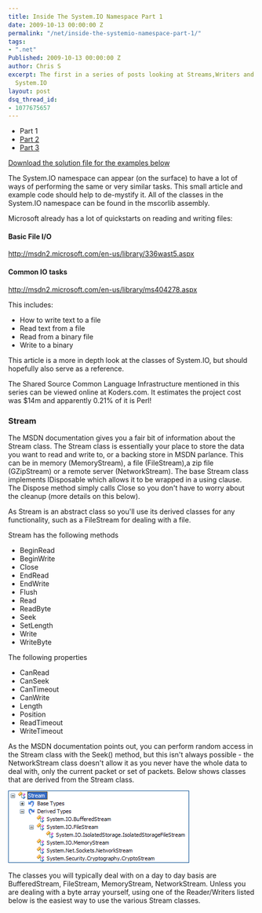```yaml
---
title: Inside The System.IO Namespace Part 1
date: 2009-10-13 00:00:00 Z
permalink: "/net/inside-the-systemio-namespace-part-1/"
tags:
- ".net"
Published: 2009-10-13 00:00:00 Z
author: Chris S
excerpt: The first in a series of posts looking at Streams,Writers and Readers in
  System.IO
layout: post
dsq_thread_id:
- 1077675657
---
```


  * Part 1
  * [Part 2][1]
  * [Part 3][2]

[Download the solution file for the examples below][3]

The System.IO namespace can appear (on the surface) to have a lot of ways of performing the same or very similar tasks. This small article and example code should help to de-mystify it. All of the classes in the System.IO namespace can be found in the mscorlib assembly.

<!--more-->

Microsoft already has a lot of quickstarts on reading and writing files:

#### Basic File I/O

<http://msdn2.microsoft.com/en-us/library/336wast5.aspx>

#### Common IO tasks

<http://msdn2.microsoft.com/en-us/library/ms404278.aspx>

This includes:

  * How to write text to a file
  * Read text from a file
  * Read from a binary file
  * Write to a binary

This article is a more in depth look at the classes of System.IO, but should hopefully also serve as a reference.

The Shared Source Common Language Infrastructure mentioned in this series can be viewed online at Koders.com. It estimates the project cost was $14m and apparently 0.21% of it is Perl! 

### Stream

The MSDN documentation gives you a fair bit of information about the Stream class. The Stream class is essentially your place to store the data you want to read and write to, or a backing store in MSDN parlance. This can be in memory (MemoryStream), a file (FileStream),a zip file (GZipStream) or a remote server (NetworkStream). The base Stream class implements IDisposable which allows it to be wrapped in a using clause. The Dispose method simply calls Close so you don't have to worry about the cleanup (more details on this below).

As Stream is an abstract class so you'll use its derived classes for any functionality, such as a FileStream for dealing with a file.

Stream has the following methods

  * BeginRead
  * BeginWrite
  * Close
  * EndRead
  * EndWrite
  * Flush
  * Read
  * ReadByte
  * Seek
  * SetLength
  * Write
  * WriteByte

The following properties

  * CanRead
  * CanSeek
  * CanTimeout
  * CanWrite
  * Length
  * Position
  * ReadTimeout
  * WriteTimeout

As the MSDN documentation points out, you can perform random access in the Stream class with the Seek() method, but this isn't always possible - the NetworkStream class doesn't allow it as you never have the whole data to deal with, only the current packet or set of packets. Below shows classes that are derived from the Stream class.

![Stream][4]

The classes you will typically deal with on a day to day basis are BufferedStream, FileStream, MemoryStream, NetworkStream. Unless you are dealing with a byte array yourself, using one of the Reader/Writers listed below is the easiest way to use the various Stream classes.

 [1]: /net/inside-the-systemio-namespace-part-2/
 [2]: /net/inside-the-systemio-namespace-part-3/
 [3]: /wp-content/uploads/2013/02/systemiotests.zip
 [4]: /wp-content/uploads/2009/10/stream.gif